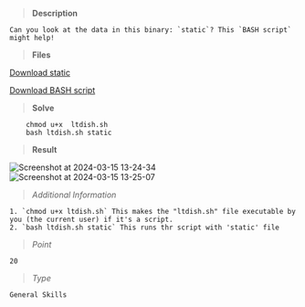 > **Description**

    Can you look at the data in this binary: `static`? This `BASH script` might help!


> **Files**

[Download static](https://mercury.picoctf.net/static/0f6ea599582dcce7b4f1ba94e3617baf/static)

[Download BASH script](https://mercury.picoctf.net/static/0f6ea599582dcce7b4f1ba94e3617baf/ltdis.sh)


> **Solve**

```
    chmod u+x  ltdish.sh
    bash ltdish.sh static
```


> **Result**

![Screenshot at 2024-03-15 13-24-34](https://github.com/Yorkulov/Capture-The-Flag/assets/102275892/715a27d3-6e74-4319-8451-101aabc83950)
![Screenshot at 2024-03-15 13-25-07](https://github.com/Yorkulov/Capture-The-Flag/assets/102275892/3499954b-0112-4f83-8e91-efbdad2ae2d2)



> _Additional Information_ 

    1. `chmod u+x ltdish.sh` This makes the "ltdish.sh" file executable by you (the current user) if it's a script.
    2. `bash ltdish.sh static` This runs thr script with 'static' file

> _Point_

    20

> _Type_

    General Skills
